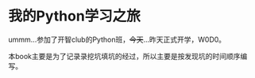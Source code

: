 
# 我的Python学习之旅



ummm...参加了开智club的Python班，~~今天~~...昨天正式开学，W0D0。

本book主要是为了记录录挖坑填坑的经过，所以主要是按发现坑的时间顺序编写。


